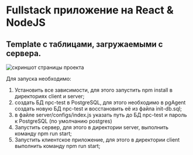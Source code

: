 # Fullstack приложение на React & NodeJS
## Template c таблицами, загружаемыми с сервера.
<image src="/react-ag-grid.jpg" alt="скриншот страницы проекта">
  
Для запуска необходимо:

1) Установить все зависимости, для этого запустить npm install в директориях client и server;
2) создать БД npc-test в PostgreSQL, для этого необходимо в pgAgent создать новую БД npc-test и восстановить её из файла init-db.sql;
3) в файле server/configs/index.js указать путь до БД npc-test и пароль к PostgreSQL (по умолчанию postgres)
4) Запустить сервер, для этого в директории server, выполнить команду npm run start;
5) Запустить клиентское приложение, для этого в директории client выполнить команду npm run start;
